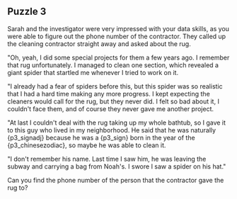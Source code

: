 ## Puzzle 3

Sarah and the investigator were very impressed with your data skills, as you were able to figure out the phone number of the contractor.  They called up the cleaning contractor straight away and asked about the rug.

"Oh, yeah, I did some special projects for them a few years ago.  I remember that rug unfortunately.  I managed to clean one section, which revealed a giant spider that startled me whenever I tried to work on it.

"I already had a fear of spiders before this, but this spider was so realistic that I had a hard time making any more progress.  I kept expecting the cleaners would call for the rug, but they never did.  I felt so bad about it, I couldn't face them, and of course they never gave me another project.

"At last I couldn't deal with the rug taking up my whole bathtub, so I gave it to this guy who lived in my neighborhood.  He said that he was naturally {p3_signadj} because he was a {p3_sign} born in the year of the {p3_chinesezodiac}, so maybe he was able to clean it.

"I don't remember his name.  Last time I saw him, he was leaving the subway and carrying a bag from Noah's.  I swore I saw a spider on his hat."

Can you find the phone number of the person that the contractor gave the rug to?
